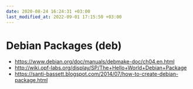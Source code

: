 ```yaml
---
date: 2020-08-24 16:24:31 +03:00
last_modified_at: 2022-09-01 17:15:50 +03:00
---
```


# Debian Packages (deb)

- <https://www.debian.org/doc/manuals/debmake-doc/ch04.en.html>
- <http://wiki.opf-labs.org/display/SP/The+Hello+World+Debian+Package>
- <https://santi-bassett.blogspot.com/2014/07/how-to-create-debian-package.html>
